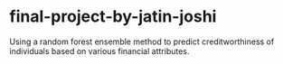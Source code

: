 # final-project-by-jatin-joshi
Using a random forest ensemble method to predict creditworthiness of individuals based on various financial attributes.
